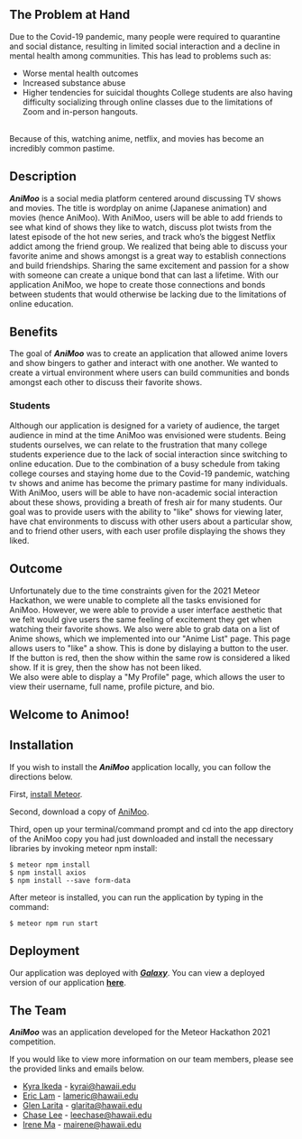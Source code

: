 ## The Problem at Hand

Due to the Covid-19 pandemic, many people were required to quarantine and social distance, resulting in limited social interaction and a decline in mental health among communities. This has lead to problems such as: <br>
- Worse mental health outcomes
- Increased substance abuse
- Higher tendencies for suicidal thoughts
College students are also having difficulty socializing through online classes due to the limitations of Zoom and in-person hangouts. 
<br>
Because of this, watching anime, netflix, and movies has become an incredibly common pastime. 

## Description
_**AniMoo**_ is a social media platform centered around discussing TV shows and movies. The title is wordplay on anime (Japanese animation) and movies (hence AniMoo).
With AniMoo, users will be able to add friends to see what kind of shows they like to watch, discuss plot twists from the latest episode of the hot new series, and track who’s the
biggest Netflix addict among the friend group. We realized that being able to discuss your favorite anime and shows amongst is a great way to establish connections and build friendships. Sharing the same excitement and passion for a show with someone can create a unique bond that can last a lifetime. 
With our application AniMoo, we hope to create those connections and bonds between students that would otherwise be lacking due to the limitations of online education. 

## Benefits
The goal of _**AniMoo**_ was to create an application that allowed anime lovers and show bingers to gather and interact with one another. We wanted to create a virtual environment where users can build communities and bonds amongst each other to discuss their favorite shows.

### Students
Although our application is designed for a variety of audience, the target audience in mind at the time AniMoo was envisioned were students. Being students ourselves, we can relate to the frustration that many college students experience due to the lack of social interaction since switching to online education. Due to the combination of a busy schedule from taking college courses and staying home due to the Covid-19 pandemic, watching tv shows and anime has become the primary pastime for many individuals. With AniMoo, users will be able to have non-academic social interaction about these shows, providing a breath of fresh air for many students. Our goal was to provide users with the ability to "like" shows for viewing later, have chat environments to discuss with other users about a particular show, and to friend other users, with each user profile displaying the shows they liked.

## Outcome
Unfortunately due to the time constraints given for the 2021 Meteor Hackathon, we were unable to complete all the tasks envisioned for AniMoo. However, we were able to provide a user interface aesthetic that we felt would give users the same feeling of excitement they get when watching their favorite shows. We also were able to grab data on a list of Anime shows, which we implemented into our "Anime List" page. This page allows users to "like" a show. This is done by dislaying a button to the user. If the button is red, then the show within the same row is considered a liked show. If it is grey, then the show has not been liked.
<br>
We also were able to display a "My Profile" page, which allows the user to view their username, full name, profile picture, and bio.

## Welcome to Animoo!


## Installation
If you wish to install the _**AniMoo**_ application locally, you can follow the directions below. 

First, [install Meteor](https://www.meteor.com/install).

Second, download a copy of [AniMoo](https://github.com/Big-Brain-Coders/AniMoo).

Third, open up your terminal/command prompt and cd into the app directory of the AniMoo copy you had just downloaded
and install the necessary libraries by invoking meteor npm install:

```
$ meteor npm install
$ npm install axios
$ npm install --save form-data
```

After meteor is installed, you can run the application by typing in the command:

```
$ meteor npm run start
```

## Deployment 
Our application was deployed with [_**Galaxy**_](https://galaxy-guide.meteor.com/deploy-guide.html). You can view a deployed version of our application [**here**](https://animoooo.meteorapp.com/).

## The Team
_**AniMoo**_ was an application developed for the Meteor Hackathon 2021 competition.

If you would like to view more information on our team members, please see the provided links and emails below.

- [Kyra Ikeda](https://kyraikeda.github.io/) - kyrai@hawaii.edu
- [Eric Lam](https://airyclam.github.io/) - lameric@hawaii.edu
- [Glen Larita](https://glarita.github.io/) - glarita@hawaii.edu
- [Chase Lee](https://chase-lee-ui.github.io/) - leechase@hawaii.edu
- [Irene Ma](https://irene-ma.github.io/) - mairene@hawaii.edu

